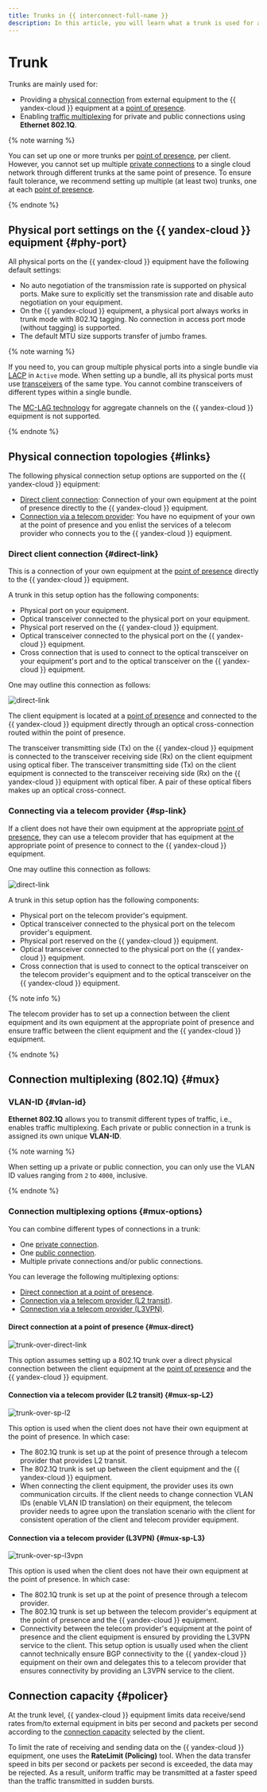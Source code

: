 ```yaml
---
title: Trunks in {{ interconnect-full-name }}
description: In this article, you will learn what a trunk is used for and which features it has.
---
```


# Trunk 

Trunks are mainly used for:

* Providing a [physical connection](#links) from external equipment to the {{ yandex-cloud }} equipment at a [point of presence](./pops.md).
* Enabling [traffic multiplexing](#mux) for private and public connections using **Ethernet 802.1Q**. 

{% note warning %}

You can set up one or more trunks per [point of presence](./pops.md), per client. However, you cannot set up multiple [private connections](./priv-con.md) to a single cloud network through different trunks at the same point of presence.  To ensure fault tolerance, we recommend setting up multiple (at least two) trunks, one at each [point of presence](./pops.md).


{% endnote %}

## Physical port settings on the {{ yandex-cloud }} equipment {#phy-port}

All physical ports on the {{ yandex-cloud }} equipment have the following default settings:

* No auto negotiation of the transmission rate is supported on physical ports. Make sure to explicitly set the transmission rate and disable auto negotiation on your equipment.
* On the {{ yandex-cloud }} equipment, a physical port always works in trunk mode with 802.1Q tagging. No connection in access port mode (without tagging) is supported.
* The default MTU size supports transfer of jumbo frames.

{% note warning %}

If you need to, you can group multiple physical ports into a single bundle via [LACP](https://en.wikipedia.org/wiki/Link_aggregation#Link_Aggregation_Control_Protocol) in `Active` mode. When setting up a bundle, all its physical ports must use [transceivers](./transceivers.md) of the same type. You cannot combine transceivers of different types within a single bundle.

The [MC-LAG technology](https://en.wikipedia.org/wiki/Multi-chassis_link_aggregation_group) for aggregate channels on the {{ yandex-cloud }} equipment is not supported.

{% endnote %}

## Physical connection topologies {#links}

The following physical connection setup options are supported on the {{ yandex-cloud }} equipment:

* [Direct client connection](#direct-link): Connection of your own equipment at the point of presence directly to the {{ yandex-cloud }} equipment.
* [Connection via a telecom provider](#sp-link): You have no equipment of your own at the point of presence and you enlist the services of a telecom provider who connects you to the {{ yandex-cloud }} equipment.

### Direct client connection {#direct-link}
This is a connection of your own equipment at the [point of presence](./pops.md) directly to the {{ yandex-cloud }} equipment.

A trunk in this setup option has the following components:

* Physical port on your equipment.
* Optical transceiver connected to the physical port on your equipment.
* Physical port reserved on the {{ yandex-cloud }} equipment.
* Optical transceiver connected to the physical port on the {{ yandex-cloud }} equipment.
* Cross connection that is used to connect to the optical transceiver on your equipment's port and to the optical transceiver on the {{ yandex-cloud }} equipment. 

One may outline this connection as follows:


![direct-link](../../_assets/interconnect/interconnect-phy-1.svg)


The client equipment is located at a [point of presence](./pops.md) and connected to the {{ yandex-cloud }} equipment directly through an optical cross-connection routed within the point of presence.

The transceiver transmitting side (Tx) on the {{ yandex-cloud }} equipment is connected to the transceiver receiving side (Rx) on the client equipment using optical fiber. The transceiver transmitting side (Tx) on the client equipment is connected to the transceiver receiving side (Rx) on the {{ yandex-cloud }} equipment with optical fiber. A pair of these optical fibers makes up an optical cross-connect.

### Connecting via a telecom provider {#sp-link}

If a client does not have their own equipment at the appropriate [point of presence](./pops.md), they can use a telecom provider that has equipment at the appropriate point of presence to connect to the {{ yandex-cloud }} equipment. 

One may outline this connection as follows:


![direct-link](../../_assets/interconnect/interconnect-phy-2.svg)


A trunk in this setup option has the following components:

* Physical port on the telecom provider's equipment.
* Optical transceiver connected to the physical port on the telecom provider's equipment.
* Physical port reserved on the {{ yandex-cloud }} equipment.
* Optical transceiver connected to the physical port on the {{ yandex-cloud }} equipment.
* Cross connection that is used to connect to the optical transceiver on the telecom provider's equipment and to the optical transceiver on the {{ yandex-cloud }} equipment.

{% note info %}

The telecom provider has to set up a connection between the client equipment and its own equipment at the appropriate point of presence and ensure traffic between the client equipment and the {{ yandex-cloud }} equipment.

{% endnote %}


## Connection multiplexing (802.1Q) {#mux}

### VLAN-ID {#vlan-id}

**Ethernet 802.1Q** allows you to transmit different types of traffic, i.e., enables traffic multiplexing. Each private or public connection in a trunk is assigned its own unique **VLAN-ID**.

{% note warning %}

When setting up a private or public connection, you can only use the VLAN ID values ranging from `2` to `4000`, inclusive.

{% endnote %}

### Connection multiplexing options {#mux-options}

You can combine different types of connections in a trunk:

* One [private connection](./priv-con.md).
* One [public connection](./pub-con.md).
* Multiple private connections and/or public connections.

You can leverage the following multiplexing options:

* [Direct connection at a point of presence](#mux-direct).
* [Connection via a telecom provider (L2 transit)](#mux-sp-L2).
* [Connection via a telecom provider (L3VPN)](#mux-sp-L3).

#### Direct connection at a point of presence {#mux-direct}


![trunk-over-direct-link](../../_assets/interconnect/interconnect-trn-1.svg)


This option assumes setting up a 802.1Q trunk over a direct physical connection between the client equipment at the [point of presence](./pops.md) and the {{ yandex-cloud }} equipment.

#### Connection via a telecom provider (L2 transit) {#mux-sp-L2}


![trunk-over-sp-l2](../../_assets/interconnect/interconnect-trn-2.svg)


This option is used when the client does not have their own equipment at the point of presence. In which case:

* The 802.1Q trunk is set up at the point of presence through a telecom provider that provides L2 transit.
* The 802.1Q trunk is set up between the client equipment and the {{ yandex-cloud }} equipment.
* When connecting the client equipment, the provider uses its own communication circuits. If the client needs to change connection VLAN IDs (enable VLAN ID translation) on their equipment, the telecom provider needs to agree upon the translation scenario with the client for consistent operation of the client and telecom provider equipment.


#### Connection via a telecom provider (L3VPN) {#mux-sp-L3}


![trunk-over-sp-l3vpn](../../_assets/interconnect/interconnect-trn-3.svg)


This option is used when the client does not have their own equipment at the point of presence. In which case:

* The 802.1Q trunk is set up at the point of presence through a telecom provider.
* The 802.1Q trunk is set up between the telecom provider's equipment at the point of presence and the {{ yandex-cloud }} equipment.
* Connectivity between the telecom provider's equipment at the point of presence and the client equipment is ensured by providing the L3VPN service to the client. This setup option is usually used when the client cannot technically ensure BGP connectivity to the {{ yandex-cloud }} equipment on their own and delegates this to a telecom provider that ensures connectivity by providing an L3VPN service to the client.


## Connection capacity {#policer}

At the trunk level, {{ yandex-cloud }} equipment limits data receive/send rates from/to external equipment in bits per second and packets per second according to the [connection capacity](../pricing.md) selected by the client. 

To limit the rate of receiving and sending data on the {{ yandex-cloud }} equipment, one uses the **RateLimit (Policing)** tool. When the data transfer speed in bits per second or packets per second is exceeded, the data may be rejected. As a result, uniform traffic may be transmitted at a faster speed than the traffic transmitted in sudden bursts.
